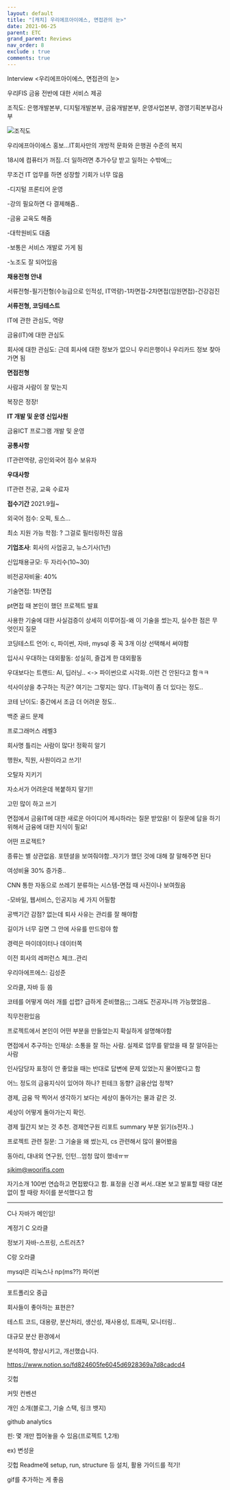 ```yaml
---
layout: default
title: "[캐치] 우리에프아이에스, 면접관의 눈>"
date: 2021-06-25
parent: ETC
grand_parent: Reviews
nav_order: 8
exclude : true
comments: true
---
```




Interview <우리에프아이에스, 면접관의 눈>

우리FIS 금융 전반에 대한 서비스 제공



조직도: 은행개발본부, 디지털개발본부, 금융개발본부, 운영사업본부, 경영기획본부검사부

![조직도]()

우리에프아이에스 홍보...IT회사만의 개방적 문화와 은행권 수준의 복지

18시에 컴퓨터가 꺼짐..더 일하려면 추가수당 받고 일하는 수밖에;;;

무조건 IT 업무를 하면 성장할 기회가 너무 많음

-디지털 프론티어 운영

-강의 필요하면 다 결제해줌..

-금융 교육도 해줌

-대학원비도 대줌

-보통은 서비스 개발로 가게 됨

-노조도 잘 되어있음



**채용전형 안내**

서류전형-필기전형(수능급으로 인적성, IT역량)-1차면접-2차면접(임원면접)-건강검진



**서류전형, 코딩테스트**

IT에 관한 관심도, 역량

금융(IT)에 대한 관심도

회사에 대한 관심도: 근데 회사에 대한 정보가 없으니 우리은행이나 우리카드 정보 찾아가면 됨



**면접전형**

사람과 사람이 잘 맞는지

복장은 정장!



**IT 개발 및 운영 신입사원**

금융ICT 프로그램 개발 및 운영



**공통사항**

IT관련역량, 공인외국어 점수 보유자

**우대사항**

IT관련 전공, 교육 수료자



**접수기간** 2021.9월~



외국어 점수: 오픽, 토스...

최소 지원 가능 학점: ? 그걸로 필터링하진 않음

**기업조사**: 회사의 사업공고, 뉴스기사(1년)

신입채용규모: 두 자리수(10~30)

비전공자비율: 40%



기술면접: 1차면접

pt면접 때 본인이 했던 프로젝트 발표

사용한 기술에 대한 사실검증이 상세히 이루어짐-왜 이 기술을 썼는지, 실수한 점은 무엇인지 질문

코딩테스트 언어: c, 파이썬, 자바, mysql 중 꼭 3개 이상 선택해서 써야함

입사시 우대하는 대외활동: 성실히, 즐겁게 한 대외활동

우대보다는 트랜드: AI, 딥러닝.. <-> 파이썬으로 시각화..이런 건 안된다고 함ㅋㅋ

석사이상을 추구하는 직군? 여기는 그렇지는 않다. IT능력이 좀 더 있다는 정도..

코테 난이도: 중간에서 조금 더 어려운 정도..

백준 골드 문제

프로그래머스 레벨3

회사명 틀리는 사람이 많다! 정확히 알기

행원x, 직원, 사원이라고 쓰기!

오탈자 지키기



자소서가 어려운데 복붙하지 말기!!

고민 많이 하고 쓰기



면접에서 금융IT에 대한 새로운 아이디어 제시하라는 질문 받았음! 이 질문에 답을 하기 위해서 금융에 대한 지식이 필요!



어떤 프로젝트?

종류는 별 상관없음. 포텐셜을 보여줘야함..자기가 했던 것에 대해 잘 말해주면 된다



여성비율 30% 증가중..

CNN 통한 자동으로 쓰레기 분류하는 시스템-면접 때 사진이나 보여줬음

-모바일, 웹서비스, 인공지능 세 가지 어필함



공백기간 감점? 없는데 퇴사 사유는 관리를 잘 해야함

길이가 너무 길면 그 안에 사유를 만드렁야 함



경력은 마이데이터나 데이터쪽

이전 회사의 레퍼런스 체크..관리



우리아에프에스: 김성준



오라클, 자바 등 씀

코테를 어떻게 여러 개를 섭렵? 급하게 준비했음;;; 그래도 전공자니까 가능했었음..



직무전환있음



프로젝트에서 본인이 어떤 부분을 만들었는지 확실하게 설명해야함



면접에서 추구하는 인재상: 소통을 잘 하는 사람. 실제로 업무를 맡았을 때 잘 알아듣는 사람

인사담당자 표정이 안 좋았을 때는 반대로 답변에 문제 있었는지 물어봤다고 함



어느 정도의 금융지식이 있어야 하나? 핀테크 동향? 금융산업 정책?

경제, 금융 딱 찍어서 생각하기 보다는 세상이 돌아가는 물과 같은 것.

세상이 어떻게 돌아가는지 확인.

경제 월간지 보는 것 추천. 경제연구원 리포트 summary 부분 읽기(s전자..)



프로젝트 관련 질문: 그 기술을 왜 썼는지, cs 관련해서 많이 물어봤음



동아리, 대내외 연구원, 인턴...엄청 많이 했네ㅠㅠ

sjkim@woorifis.com



자기소개 100번 연습하고 면접봤다고 함. 표정을 신경 써서..대본 보고 발표할 때랑 대본 없이 할 때랑 차이를 분석했다고 함

---

C나 자바가 메인임!

계정기 C 오라클

정보기 자바-스프링, 스트러츠?

C랑 오라클

mysql은 리눅스나 np(ms??) 파이썬

---------

포트폴리오 중급

회사들이 좋아하는 표현은?

테스트 코드, 대용량, 분산처리, 생산성, 재사용성, 트래픽, 모니터링..

대규모 분산 환경에서

분석하여, 향상시키고, 개선했습니다. 

https://www.notion.so/fd824605fe6045d6928369a7d8cadcd4



깃헙

커밋 컨벤션

개인 소개(블로그, 기술 스택, 링크 뱃지)

github analytics

핀: 몇 개만 찝어놓을 수 있음(프로젝트 1,2개)

ex) 변성윤



깃헙 Readme에 setup, run, structure 등 설치, 활용 가이드를 적기!

gif를 추가하는 게 좋음
